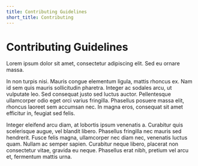 ```yaml
---
title: Contributing Guidelines
short_title: Contributing
---
```


# Contributing Guidelines

Lorem ipsum dolor sit amet, consectetur adipiscing elit. Sed eu ornare massa.

In non turpis nisi. Mauris congue elementum ligula, mattis rhoncus ex. Nam id sem quis mauris sollicitudin pharetra.
Integer ac sodales arcu, ut vulputate leo. Sed consequat justo sed luctus auctor. Pellentesque ullamcorper odio eget
orci varius fringilla. Phasellus posuere massa elit, rhoncus laoreet sem accumsan nec. In magna eros, consequat sit amet
efficitur in, feugiat sed felis.

Integer eleifend arcu diam, at lobortis ipsum venenatis a. Curabitur quis scelerisque augue, vel blandit libero.
Phasellus fringilla nec mauris sed hendrerit. Fusce felis magna, ullamcorper nec diam nec, venenatis luctus quam. Nullam
ac semper sapien. Curabitur neque libero, placerat non consectetur vitae, gravida eu neque. Phasellus erat nibh, pretium
vel arcu et, fermentum mattis urna.
